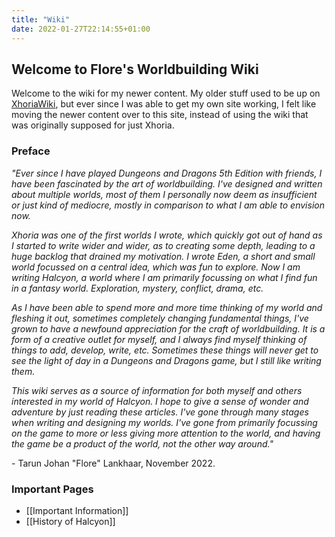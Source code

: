 ```yaml
---
title: "Wiki"
date: 2022-01-27T22:14:55+01:00
---
```


## Welcome to Flore's Worldbuilding Wiki

Welcome to the wiki for my newer content. My older stuff used to be up on [XhoriaWiki](https://xhoria.miraheze.org/wiki/Main_Page), but ever since I was able to get my own site working, I felt like moving the newer content over to this site, instead of using the wiki that was originally supposed for just Xhoria.

### Preface

_"Ever since I have played Dungeons and Dragons 5th Edition with friends, I have been fascinated by the art of worldbuilding. I've designed and written about multiple worlds, most of them I personally now deem as insufficient or just kind of mediocre, mostly in comparison to what I am able to envision now._

_Xhoria was one of the first worlds I wrote, which quickly got out of hand as I started to write wider and wider, as to creating some depth, leading to a huge backlog that drained my motivation.
I wrote Eden, a short and small world focussed on a central idea, which was fun to explore.
Now I am writing Halcyon, a world where I am primarily focussing on what I find fun in a fantasy world. Exploration, mystery, conflict, drama, etc._

_As I have been able to spend more and more time thinking of my world and fleshing it out, sometimes completely changing fundamental things, I've grown to have a newfound appreciation for the craft of worldbuilding. It is a form of a creative outlet for myself, and I always find myself thinking of things to add, develop, write, etc. Sometimes these things will never get to see the light of day in a Dungeons and Dragons game, but I still like writing them._

_This wiki serves as a source of information for both myself and others interested in my world of Halcyon. I hope to give a sense of wonder and adventure by just reading these articles. I've gone through many stages when writing and designing my worlds._
_I've gone from primarily focussing on the game to more or less giving more attention to the world, and having the game be a product of the world, not the other way around."_

\- Tarun Johan "Flore" Lankhaar, November 2022.

### Important Pages

- [[Important Information]]
- [[History of Halcyon]]

